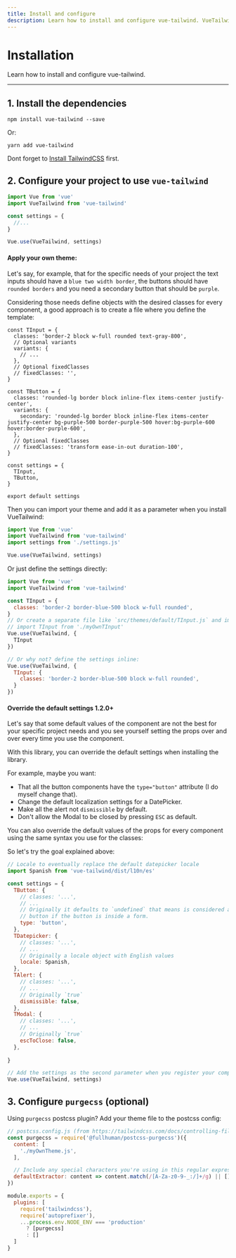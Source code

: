 ```yaml
---
title: Install and configure
description: Learn how to install and configure vue-tailwind. VueTailwind is a set of Lightview and fully customizable Vue Components optimized for TailwindCss
---
```


# Installation

Learn how to install and configure vue-tailwind.

<hr>

## 1. Install the dependencies 

```console
npm install vue-tailwind --save
``` 

Or: 

```console
yarn add vue-tailwind
``` 

<tip>
Dont forget to <a class="underline" href="https://tailwindcss.com/docs/installation" target="_blank">Install TailwindCSS</a> first.
</tip>


## 2. Configure your project to use `vue-tailwind` 


```js
import Vue from 'vue'
import VueTailwind from 'vue-tailwind'

const settings = {
  //...
}

Vue.use(VueTailwind, settings)
```

#### Apply your own theme:

Let's say, for example, that for the specific needs of your project the text inputs should have a `blue two width border`, the buttons should have `rounded borders` and you need a secondary button that should be `purple`.

Considering those needs define objects with the desired classes for every component, a good approach is to create a file where you define the template:

```js[./myOwnTheme.js]
const TInput = {
  classes: 'border-2 block w-full rounded text-gray-800',
  // Optional variants
  variants: {
    // ...
  },
  // Optional fixedClasses
  // fixedClasses: '',
}

const TButton = {
  classes: 'rounded-lg border block inline-flex items-center justify-center',
  variants: {
    secondary: 'rounded-lg border block inline-flex items-center justify-center bg-purple-500 border-purple-500 hover:bg-purple-600 hover:border-purple-600',
  },
  // Optional fixedClasses
  // fixedClasses: 'transform ease-in-out duration-100',
}

const settings = {
  TInput,
  TButton,
}

export default settings
```

Then you can import your theme and add it as a parameter when you install VueTailwind:

```js {3,6}
import Vue from 'vue'
import VueTailwind from 'vue-tailwind'
import settings from './settings.js'

Vue.use(VueTailwind, settings)
```

Or just define the settings directly:

```js {4,5,6,11}
import Vue from 'vue'
import VueTailwind from 'vue-tailwind'

const TInput = {
  classes: 'border-2 border-blue-500 block w-full rounded',
}
// Or create a separate file like `src/themes/default/TInput.js` and import it
// import TInput from './myOwnTInput'
Vue.use(VueTailwind, {
  TInput
})

// Or why not? define the settings inline:
Vue.use(VueTailwind, {
  TInput: {
    classes: 'border-2 border-blue-500 block w-full rounded',
  }
})
```

#### Override the default settings <since>1.2.0+</since>

Let's say that some default values of the component are not the best for your specific project needs and you see yourself setting the props over and over every time you use the component.

With this library, you can override the default settings when installing the library.

For example, maybe you want:

- That all the button components have the `type="button"` attribute (I do myself change that).
- Change the default localization settings for a DatePicker.
- Make all the alert not `dismissible` by default.
- Don't allow the Modal to be closed by pressing `ESC` as default.

You can also override the default values of the props for every component using the same syntax you use for the classes:

So let's try the goal explained above:

```js
// Locale to eventually replace the default datepicker locale
import Spanish from 'vue-tailwind/dist/l10n/es'

const settings = {
  TButton: {
    // classes: '...',
    // ...
    // Originally it defaults to `undefined` that means is considered a submit
    // button if the button is inside a form.
    type: 'button',
  },
  TDatepicker: {
    // classes: '...',
    // ...
    // Originally a locale object with English values
    locale: Spanish,
  },
  TAlert: {
    // classes: '...',
    // ...
    // Originally `true`
    dismissible: false,
  },
  TModal: {
    // classes: '...',
    // ...
    // Originally `true`
    escToClose: false,
  },
  
}

// Add the settings as the second parameter when you register your component
Vue.use(VueTailwind, settings)
```


## 3. Configure `purgecss` (optional)

Using `purgecss` postcss plugin? Add your theme file to the postcss config:

```js
// postcss.config.js (from https://tailwindcss.com/docs/controlling-file-size#setting-up-purgecss)
const purgecss = require('@fullhuman/postcss-purgecss')({
  content: [
    './myOwnTheme.js',
  ],

  // Include any special characters you're using in this regular expression
  defaultExtractor: content => content.match(/[A-Za-z0-9-_:/]+/g) || []
})

module.exports = {
  plugins: [
    require('tailwindcss'),
    require('autoprefixer'),
    ...process.env.NODE_ENV === 'production'
      ? [purgecss]
      : []
  ]
}
```
